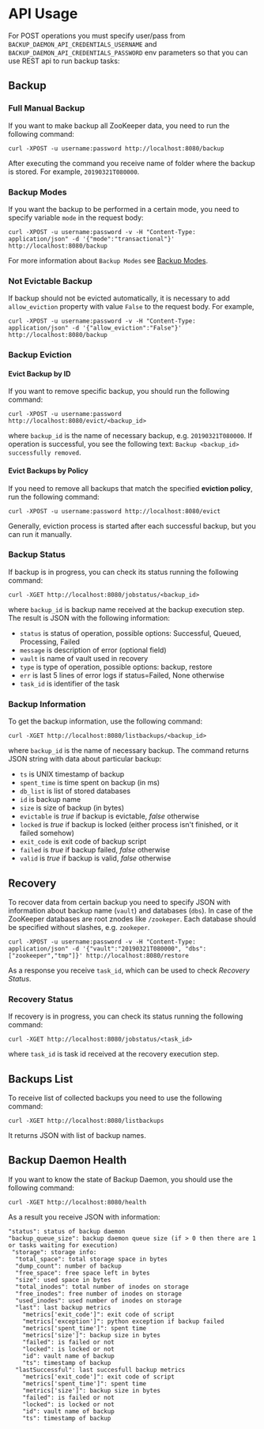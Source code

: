 # API Usage

For POST operations you must specify user/pass from `BACKUP_DAEMON_API_CREDENTIALS_USERNAME` and `BACKUP_DAEMON_API_CREDENTIALS_PASSWORD` env parameters so that you can use REST api to run backup tasks:

## Backup

### Full Manual Backup

If you want to make backup all ZooKeeper data, you need to run the following command:

```
curl -XPOST -u username:password http://localhost:8080/backup
```

After executing the command you receive name of folder where the backup is stored. For example,
`20190321T080000`.

### Backup Modes

If you want the backup to be performed in a certain mode, you need to specify variable `mode` in the
request body:

```
curl -XPOST -u username:password -v -H "Content-Type: application/json" -d '{"mode":"transactional"}' http://localhost:8080/backup
```

For more information about `Backup Modes` see [Backup Modes](../backup-modes/README.md).

### Not Evictable Backup

If backup should not be evicted automatically, it is necessary to add `allow_eviction` property
with value `False` to the request body. For example,

```
curl -XPOST -u username:password -v -H "Content-Type: application/json" -d '{"allow_eviction":"False"}' http://localhost:8080/backup
```

### Backup Eviction

#### Evict Backup by ID

If you want to remove specific backup, you should run the following command:

```
curl -XPOST -u username:password http://localhost:8080/evict/<backup_id>
```

where `backup_id` is the name of necessary backup, e.g. `20190321T080000`. If operation is
successful, you see the following text: `Backup <backup_id> successfully removed`.

#### Evict Backups by Policy

If you need to remove all backups that match the specified **eviction policy**, run the following command:

```
curl -XPOST -u username:password http://localhost:8080/evict
```

Generally, eviction process is started after each successful backup, but you can run it manually.

### Backup Status

If backup is in progress, you can check its status running the following command:

```
curl -XGET http://localhost:8080/jobstatus/<backup_id>
```

where `backup_id` is backup name received at the backup execution step. The result is JSON with
the following information:

* `status` is status of operation, possible options: Successful, Queued, Processing, Failed
* `message` is description of error (optional field)
* `vault` is name of vault used in recovery
* `type` is type of operation, possible options: backup, restore
* `err` is last 5 lines of error logs if status=Failed, None otherwise
* `task_id` is identifier of the task

### Backup Information

To get the backup information, use the following command:

```
curl -XGET http://localhost:8080/listbackups/<backup_id>
```

where `backup_id` is the name of necessary backup. The command returns JSON string with data about
particular backup:

* `ts` is UNIX timestamp of backup
* `spent_time` is time spent on backup (in ms)
* `db_list` is list of stored databases
* `id` is backup name
* `size` is size of backup (in bytes)
* `evictable` is _true_ if backup is evictable, _false_ otherwise
* `locked` is _true_ if backup is locked (either process isn't finished, or it failed somehow)
* `exit_code` is exit code of backup script
* `failed` is _true_ if backup failed, _false_ otherwise
* `valid` is _true_ if backup is valid, _false_ otherwise

## Recovery

To recover data from certain backup you need to specify JSON with information about backup name
(`vault`) and databases (`dbs`). 
In case of the ZooKeeper databases are root znodes like `/zookeper`. Each database should be specified without
slashes, e.g. `zookeper`.

```
curl -XPOST -u username:password -v -H "Content-Type: application/json" -d '{"vault":"20190321T080000", "dbs":["zookeeper","tmp"]}' http://localhost:8080/restore
```

As a response you receive `task_id`, which can be used to check _Recovery Status_.

### Recovery Status

If recovery is in progress, you can check its status running the following command:

```
curl -XGET http://localhost:8080/jobstatus/<task_id>
```

where `task_id` is task id received at the recovery execution step.

## Backups List

To receive list of collected backups you need to use the following command:

```
curl -XGET http://localhost:8080/listbackups
```

It returns JSON with list of backup names.

## Backup Daemon Health

If you want to know the state of Backup Daemon, you should use the following command:

```
curl -XGET http://localhost:8080/health
```

As a result you receive JSON with information:

```
"status": status of backup daemon   
"backup_queue_size": backup daemon queue size (if > 0 then there are 1 or tasks waiting for execution)
 "storage": storage info:
  "total_space": total storage space in bytes
  "dump_count": number of backup
  "free_space": free space left in bytes
  "size": used space in bytes
  "total_inodes": total number of inodes on storage
  "free_inodes": free number of inodes on storage
  "used_inodes": used number of inodes on storage
  "last": last backup metrics
    "metrics['exit_code']": exit code of script 
    "metrics['exception']": python exception if backup failed
    "metrics['spent_time']": spent time
    "metrics['size']": backup size in bytes
    "failed": is failed or not
    "locked": is locked or not
    "id": vault name of backup
    "ts": timestamp of backup  
  "lastSuccessful": last succesfull backup metrics
    "metrics['exit_code']": exit code of script 
    "metrics['spent_time']": spent time
    "metrics['size']": backup size in bytes
    "failed": is failed or not
    "locked": is locked or not
    "id": vault name of backup
    "ts": timestamp of backup
```
